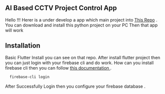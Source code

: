 
## AI Based CCTV Project Control App

Hello !!! Herer is a under develop a app which main project into <a href='https://github.com/rafsanthegeneral/PythonProjects/tree/main/Ai%20projects/AiBaseCCTVCamProject'>This Repo</a> . You can download and install this python project on your PC Then that app will work 


## Installation

Basic Flutter Install you can see on that repo. After install flutter project then you can just login with your firebase cli  and do work. How can you install firebase cli then you can follow <a href='https://firebase.flutter.dev/docs/cli/'>this documentation </a> .

```bash
  firebase-cli login
```
After Successfully Login then you configure your firebase database .